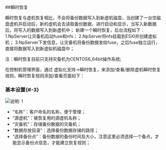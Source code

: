 ##瞬时恢复

瞬时恢复与虚机恢复相比，不会将备份数据写入到新虚机磁盘，当创建了一台空磁盘虚机并启动后，新的虚机会去读取备份数据，进行启动和显示，当写入新数据后，将写入的数据写入到新虚机中；
新建一个瞬时恢复，后台流程如下：
1.NpServer让灾备机启动fuse和nfs；
2.NpServer将nfs挂载到ESXI并创建虚拟机；
3.NpServer下发信息，让灾备机将备份数据发给fuse，之后fuse独立运行，直接将数据写入到新虚拟机磁盘中；

注：瞬时恢复目前只支持灾备机为CENTOS6_64bit操作系统;

在控制机管理界面，通过 虚拟化支持-&gt;瞬时恢复，来添加/查看/删除虚机瞬时恢复规则，瞬时恢复规则添加/查看页面如下：

### 基本设置{#-3}

![说明: 1](/assets/V6..png)

* “名称”：客户命名的名称，便于管理；
* “源虚机”：被恢复用的源虚机名称；
* “灾备机”：存储备份数据的灾备机；
* “数据存放目录”：选择备份数据存储的路径；
* “选择备份点”：备份数据的备份时间及大小，注意这里必须选择一个备点，才能显示备份点信息，才能建立恢复规则；

